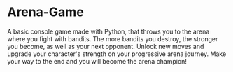 # Arena-Game
A basic console game made with Python, that throws you to the arena where you fight with bandits. The more bandits you destroy, the stronger you become, as well as your next opponent. Unlock new moves and upgrade your character's strength on your progressive arena journey. Make your way to the end and you will become the arena champion! 
